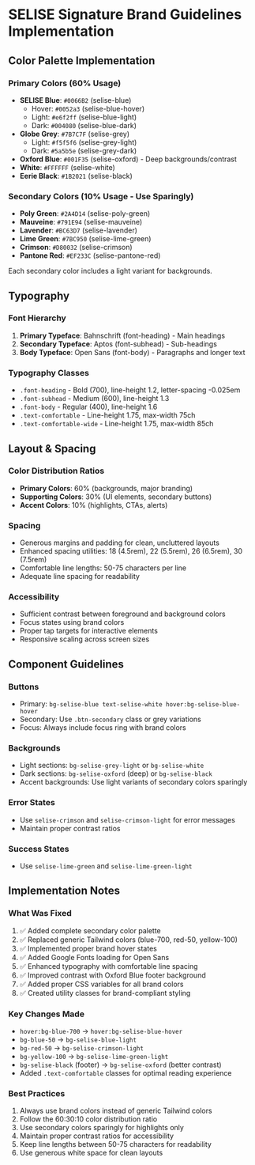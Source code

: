 # SELISE Signature Brand Guidelines Implementation

## Color Palette Implementation

### Primary Colors (60% Usage)
- **SELISE Blue**: `#0066B2` (selise-blue)
  - Hover: `#0052a3` (selise-blue-hover)
  - Light: `#e6f2ff` (selise-blue-light)
  - Dark: `#004080` (selise-blue-dark)
- **Globe Grey**: `#7B7C7F` (selise-grey)
  - Light: `#f5f5f6` (selise-grey-light)
  - Dark: `#5a5b5e` (selise-grey-dark)
- **Oxford Blue**: `#001F35` (selise-oxford) - Deep backgrounds/contrast
- **White**: `#FFFFFF` (selise-white)
- **Eerie Black**: `#1B2021` (selise-black)

### Secondary Colors (10% Usage - Use Sparingly)
- **Poly Green**: `#2A4D14` (selise-poly-green)
- **Mauveine**: `#791E94` (selise-mauveine)
- **Lavender**: `#BC63D7` (selise-lavender)
- **Lime Green**: `#7BC950` (selise-lime-green)
- **Crimson**: `#D80032` (selise-crimson)
- **Pantone Red**: `#EF233C` (selise-pantone-red)

Each secondary color includes a light variant for backgrounds.

## Typography

### Font Hierarchy
1. **Primary Typeface**: Bahnschrift (font-heading) - Main headings
2. **Secondary Typeface**: Aptos (font-subhead) - Sub-headings
3. **Body Typeface**: Open Sans (font-body) - Paragraphs and longer text

### Typography Classes
- `.font-heading` - Bold (700), line-height 1.2, letter-spacing -0.025em
- `.font-subhead` - Medium (600), line-height 1.3
- `.font-body` - Regular (400), line-height 1.6
- `.text-comfortable` - Line-height 1.75, max-width 75ch
- `.text-comfortable-wide` - Line-height 1.75, max-width 85ch

## Layout & Spacing

### Color Distribution Ratios
- **Primary Colors**: 60% (backgrounds, major branding)
- **Supporting Colors**: 30% (UI elements, secondary buttons)
- **Accent Colors**: 10% (highlights, CTAs, alerts)

### Spacing
- Generous margins and padding for clean, uncluttered layouts
- Enhanced spacing utilities: 18 (4.5rem), 22 (5.5rem), 26 (6.5rem), 30 (7.5rem)
- Comfortable line lengths: 50-75 characters per line
- Adequate line spacing for readability

### Accessibility
- Sufficient contrast between foreground and background colors
- Focus states using brand colors
- Proper tap targets for interactive elements
- Responsive scaling across screen sizes

## Component Guidelines

### Buttons
- Primary: `bg-selise-blue text-selise-white hover:bg-selise-blue-hover`
- Secondary: Use `.btn-secondary` class or grey variations
- Focus: Always include focus ring with brand colors

### Backgrounds
- Light sections: `bg-selise-grey-light` or `bg-selise-white`
- Dark sections: `bg-selise-oxford` (deep) or `bg-selise-black`
- Accent backgrounds: Use light variants of secondary colors sparingly

### Error States
- Use `selise-crimson` and `selise-crimson-light` for error messages
- Maintain proper contrast ratios

### Success States
- Use `selise-lime-green` and `selise-lime-green-light`

## Implementation Notes

### What Was Fixed
1. ✅ Added complete secondary color palette
2. ✅ Replaced generic Tailwind colors (blue-700, red-50, yellow-100)
3. ✅ Implemented proper brand hover states
4. ✅ Added Google Fonts loading for Open Sans
5. ✅ Enhanced typography with comfortable line spacing
6. ✅ Improved contrast with Oxford Blue footer background
7. ✅ Added proper CSS variables for all brand colors
8. ✅ Created utility classes for brand-compliant styling

### Key Changes Made
- `hover:bg-blue-700` → `hover:bg-selise-blue-hover`
- `bg-blue-50` → `bg-selise-blue-light`
- `bg-red-50` → `bg-selise-crimson-light`
- `bg-yellow-100` → `bg-selise-lime-green-light`
- `bg-selise-black` (footer) → `bg-selise-oxford` (better contrast)
- Added `.text-comfortable` classes for optimal reading experience

### Best Practices
1. Always use brand colors instead of generic Tailwind colors
2. Follow the 60:30:10 color distribution ratio
3. Use secondary colors sparingly for highlights only
4. Maintain proper contrast ratios for accessibility
5. Keep line lengths between 50-75 characters for readability
6. Use generous white space for clean layouts
